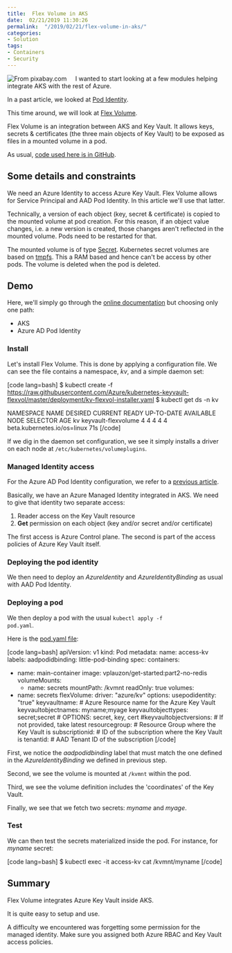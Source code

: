 ```yaml
---
title:  Flex Volume in AKS
date:  02/21/2019 11:30:26
permalink:  "/2019/02/21/flex-volume-in-aks/"
categories:
- Solution
tags:
- Containers
- Security
---
```

<img style="float:left;padding-right:20px;" title="From pixabay.com" src="https://vincentlauzon.files.wordpress.com/2019/02/key-2114046_640-1-e1550086294745.jpg" />

I wanted to start looking at a few modules helping integrate AKS with the rest of Azure.

In a past article, we looked at <a href="https://vincentlauzon.com/2019/02/19/azure-ad-pod-identity-in-aks/">Pod Identity</a>.

This time around, we will look at <a href="https://github.com/Azure/kubernetes-keyvault-flexvol">Flex Volume</a>.

Flex Volume is an integration between AKS and Key Vault.  It allows keys, secrets &amp; certificates (the three main objects of Key Vault) to be exposed as files in a mounted volume in a pod.

As usual, <a href="https://github.com/vplauzon/aks/tree/master/flex-volume">code used here is in GitHub</a>.

<h2>Some details and constraints</h2>

We need an Azure Identity to access Azure Key Vault.  Flex Volume allows for Service Principal and AAD Pod Identity.  In this article we'll use that latter.

Technically, a version of each object (key, secret &amp; certificate) is copied to the mounted volume at pod creation.  For this reason, if an object value changes, i.e. a new version is created, those changes aren't reflected in the mounted volume.  Pods need to be restarted for that.

The mounted volume is of type <a href="https://kubernetes.io/docs/concepts/storage/volumes/#secret">Secret</a>.  Kubernetes secret volumes are based on <a href="https://en.wikipedia.org/wiki/Tmpfs">tmpfs</a>.  This a RAM based and hence can't be access by other pods.  The volume is deleted when the pod is deleted.

<h2>Demo</h2>

Here, we'll simply go through the <a href="https://github.com/Azure/kubernetes-keyvault-flexvol">online documentation</a> but choosing only one path:

<ul>
<li>AKS</li>
<li>Azure AD Pod Identity</li>
</ul>

<h3>Install</h3>

Let's install Flex Volume.  This is done by applying a configuration file.  We can see the file contains a namespace, <em>kv</em>, and a simple daemon set:

[code lang=bash]
$ kubectl create -f https://raw.githubusercontent.com/Azure/kubernetes-keyvault-flexvol/master/deployment/kv-flexvol-installer.yaml
$ kubectl get ds -n kv

NAMESPACE     NAME                  DESIRED   CURRENT   READY   UP-TO-DATE   AVAILABLE   NODE SELECTOR                 AGE
kv            keyvault-flexvolume   4         4         4       4            4           beta.kubernetes.io/os=linux   71s
[/code]

If we dig in the daemon set configuration, we see it simply installs a driver on each node at <code>/etc/kubernetes/volumeplugins</code>.

<h3>Managed Identity access</h3>

For the Azure AD Pod Identity configuration, we refer to a <a href="https://vincentlauzon.com/2019/02/19/azure-ad-pod-identity-in-aks/">previous article</a>.

Basically, we have an Azure Managed Identity integrated in AKS.  We need to give that identity two separate access:

<ol>
<li>Reader access on the Key Vault resource</li>
<li><strong>Get</strong> permission on each object (key and/or secret and/or certificate)</li>
</ol>

The first access is Azure Control plane.  The second is part of the access policies of Azure Key Vault itself.

<h3>Deploying the pod identity</h3>

We then need to deploy an <em>AzureIdentity</em> and <em>AzureIdentityBinding</em> as usual with AAD Pod Identity.

<h3>Deploying a pod</h3>

We then deploy a pod with the usual <code>kubectl apply -f pod.yaml</code>.

Here is the <a href="https://github.com/vplauzon/aks/blob/master/flex-volume/pod.yaml">pod.yaml file</a>:

[code lang=bash]
apiVersion: v1
kind: Pod
metadata:
  name: access-kv
  labels:
    aadpodidbinding:  little-pod-binding
spec:
  containers:
  - name: main-container
    image: vplauzon/get-started:part2-no-redis
    volumeMounts:
    - name: secrets
      mountPath: /kvmnt
      readOnly: true
  volumes:
  - name: secrets
    flexVolume:
      driver: &quot;azure/kv&quot;
      options:
        usepodidentity: &quot;true&quot;
        keyvaultname: # Azure Resource name for the Azure Key Vault
        keyvaultobjectnames: myname;myage
        keyvaultobjecttypes: secret;secret # OPTIONS: secret, key, cert
        #keyvaultobjectversions: #  If not provided, take latest
        resourcegroup: # Resource Group where the Key Vault is
        subscriptionid: # ID of the subscription where the Key Vault is
        tenantid: # AAD Tenant ID of the subscription
[/code]

First, we notice the <em>aadpodidbinding</em> label that must match the one defined in the <em>AzureIdentityBinding</em> we defined in previous step.

Second, we see the volume is mounted at <code>/kvmnt</code> within the pod.

Third, we see the volume definition includes the 'coordinates' of the Key Vault.

Finally, we see that we fetch two secrets:  <em>myname</em> and <em>myage</em>.

<h3>Test</h3>

We can then test the secrets materialized inside the pod.  For instance, for <em>myname</em> secret:

[code lang=bash]
$ kubectl exec -it access-kv cat /kvmnt/myname
[/code]

<h2>Summary</h2>

Flex Volume integrates Azure Key Vault inside AKS.

It is quite easy to setup and use.

A difficulty we encountered was forgetting some permission for the managed identity.  Make sure you assigned both Azure RBAC and Key Vault access policies.